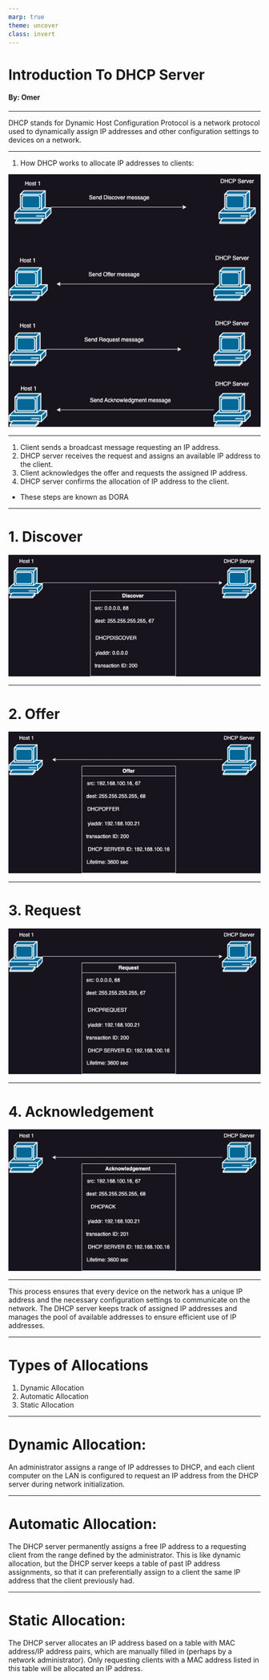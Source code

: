 ```yaml
---
marp: true
theme: uncover
class: invert
---
```

# **Introduction To DHCP Server**
#### By: Omer

---
DHCP stands for Dynamic Host Configuration Protocol is a network protocol used to dynamically assign IP addresses and other configuration settings to devices on a network.

---
1. How DHCP works to allocate IP addresses to clients:

![height:6in](/images/DHCP.drawio.png)

---
1. Client sends a broadcast message requesting an IP address.
1. DHCP server receives the request and assigns an available IP address to the client.
1. Client acknowledges the offer and requests the assigned IP address.
1. DHCP server confirms the allocation of IP address to the client.
* These steps are known as DORA

---
# **1. Discover**

![](/images/DHCPDiscover.png)

---
# **2. Offer**

![](/images/DHCPOffer.png)

---
# **3. Request**

![](/images/DHCPRequest.png)

---
# **4. Acknowledgement**

![](/images/DHCPAck.png)


---
This process ensures that every device on the network has a unique IP address and the necessary configuration settings to communicate on the network. The DHCP server keeps track of assigned IP addresses and manages the pool of available addresses to ensure efficient use of IP addresses.



---
# **Types of Allocations**
1. Dynamic Allocation 
1. Automatic Allocation
1. Static Allocation

---
# **Dynamic Allocation:**
An administrator assigns a range of IP addresses to DHCP, and each client computer on the LAN is configured to request an IP address from the DHCP server during network initialization. 

---
# **Automatic Allocation:**
The DHCP server permanently assigns a free IP address to a requesting client from the range defined by the administrator. This is like dynamic allocation, but the DHCP server keeps a table of past IP address assignments, so that it can preferentially assign to a client the same IP address that the client previously had.

---
# **Static Allocation:**
The DHCP server allocates an IP address based on a table with MAC address/IP address pairs, which are manually filled in (perhaps by a network administrator). Only requesting clients with a MAC address listed in this table will be allocated an IP address.